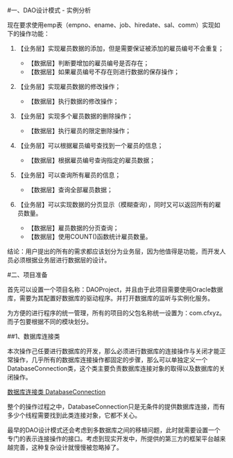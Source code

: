 #一、DAO设计模式 - 实例分析

现在要求使用emp表（empno、ename、job、hiredate、sal、comm）实现如下的操作功能：

1. 【业务层】实现雇员数据的添加，但是需要保证被添加的雇员编号不会重复； 
    * 【数据层】判断要增加的雇员编号是否存在； 
    * 【数据层】如果雇员编号不存在则进行数据的保存操作； 

2. 【业务层】实现雇员数据的修改操作； 
    * 【数据层】执行数据的修改操作； 

3. 【业务层】实现多个雇员数据的删除操作； 
    * 【数据层】执行雇员的限定删除操作； 

4. 【业务层】可以根据雇员编号查找到一个雇员的信息； 
    * 【数据层】根据雇员编号查询指定的雇员数据； 

5. 【业务层】可以查询所有雇员的信息； 
    * 【数据层】查询全部雇员数据； 

6. 【业务层】可以实现数据的分页显示（模糊查询），同时又可以返回所有的雇员数量。 
    * 【数据层】雇员数据的分页查询； 
    * 【数据层】使用COUNT()函数统计雇员数量。 
    
结论：用户提出的所有的需求都应该划分为业务层，因为他值得是功能，而开发人员必须根据业务层进行数据层的设计。


#二、项目准备

首先可以设置一个项目名称：DAOProject，并且由于此项目需要使用Oracle数据库，需要为其配置好数据库的驱动程序。并打开数据库的监听与实例化服务。

为方便的进行程序的统一管理，所有的项目的父包名称统一设置为：com.cfxyz。而子包要根据不同的模块划分。

##1、数据库连接类

本次操作己任要进行数据库的开发，那么必须进行数据库的连接操作与关闭才能正常操作，几乎所有的数据库连接操作都固定的步骤，那么可以单独定义一个DatabaseConnection类，这个类主要负责数据库连接对象的取得以及数据库的关闭操作。

[数据库连接类 DatabaseConnection](https://github.com/cforth/codefarm/blob/master/javademo/DAOProject/DatabaseConnection.java)

整个的操作过程之中，DatabaseConnection只是无条件的提供数据库连接，而有多少个线程需要找到此类连接对象，它都不关心。

最早的DAO设计模式还会考虑到多数据库之间的移植问题，此时就需要设置一个专门的表示连接操作的接口。考虑到现实开发中，所提供的第三方的框架平台越来越完善，这种复杂设计就慢慢被忽略掉了。
